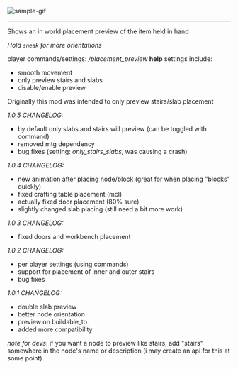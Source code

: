 ![sample-gif](./repo-assets/crunchy.gif)

----
Shows an in world placement preview of the item held in hand

_Hold `sneak` for more orientations_

player commands/settings: _/placement_preview_ **help**
settings include:
* smooth movement
* only preview stairs and slabs
* disable/enable preview

Originally this mod was intended to only preview stairs/slab placement

_1.0.5 CHANGELOG:_

  * by default only slabs and stairs will preview (can be toggled with command)
  * removed mtg dependency
  * bug fixes (setting: _only_stairs_slabs_, was causing a crash)

_1.0.4 CHANGELOG:_

  * new animation after placing node/block (great for when placing "blocks" quickly)
  * fixed crafting table placement (mcl)
  * actually fixed door placement (80% sure)
  * slightly changed slab placing (still need a bit more work)

_1.0.3 CHANGELOG:_

  * fixed doors and workbench placement

_1.0.2 CHANGELOG:_

  * per player settings (using commands)
  * support for placement of inner and outer stairs
  * bug fixes

_1.0.1 CHANGELOG:_

  * double slab preview
  * better node orientation
  * preview on buildable_to
  * added more compatibility 

_note for devs_: if you want a node to preview like stairs, add "stairs" somewhere in the node's name or description (i may create an api for this at some point)

